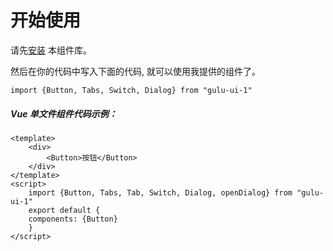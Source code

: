 # 开始使用

请先[安装](#/doc/install) 本组件库。

然后在你的代码中写入下面的代码, 就可以使用我提供的组件了。

```
import {Button, Tabs, Switch, Dialog} from "gulu-ui-1"
```

##### Vue 单文件组件代码示例：

```
<template>
    <div>
        <Button>按钮</Button>
    </div>
</template>
<script>
    import {Button, Tabs, Tab, Switch, Dialog, openDialog} from "gulu-ui-1"
    export default {
    components: {Button}
    }
</script>
```
